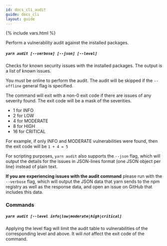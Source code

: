```yaml
---
id: docs_cli_audit
guide: docs_cli
layout: guide
---
```


{% include vars.html %}

<p class="lead">Perform a vulnerability audit against the installed packages.</p>

##### `yarn audit [--verbose] [--json] [--level]` <a class="toc" id="toc-yarn-audit" href="#toc-yarn-audit"></a>

Checks for known security issues with the installed packages. The output is a list of known issues.

You must be online to perform the audit. The audit will be skipped if the `--offline` general flag is specified.

The command will exit with a non-0 exit code if there are issues of any severity found. The exit code will be a mask of the severities.

- 1 for INFO
- 2 for LOW
- 4 for MODERATE
- 8 for HIGH
- 16 for CRITICAL

For example, if only INFO and MODERATE vulnerabilities were found, then the exit code will be `1 + 4 = 5`

For scripting purposes, `yarn audit` also supports the `--json` flag, which will output the details for the issues in JSON-lines format (one JSON object per line) instead of plain text.

<strong>If you are experiencing issues with the audit command</strong> please run with the `--verbose` flag, which will output the JSON data that yarn sends to the npm registry as well as the response data, and open an issue on GitHub that includes this data.

### Commands <a class="toc" id="toc-commands" href="#toc-commands"></a>

##### `yarn audit [--level info|low|moderate|high|critical]` <a class="toc" id="toc-yarn-add" href="#toc-yarn-add"></a>

Applying the level flag will limit the audit table to vulnerabilities of the corresponding level and above. It will *not* affect the exit code of the command.
